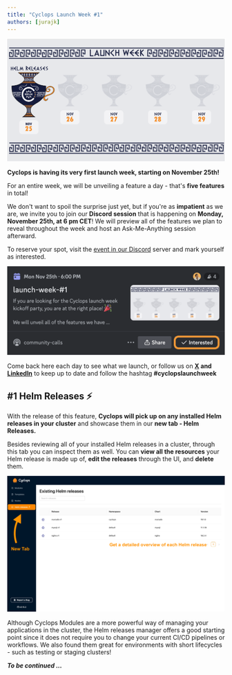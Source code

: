 ```yaml
---
title: "Cyclops Launch Week #1"
authors: [jurajk]
---
```


![launch-week-teaser](../../static/img/2024-11-22-launch-week-1/launch-week-1.png)

**Cyclops is having its very first launch week, starting on November 25th!**

For an entire week, we will be unveiling a feature a day - that's **five features** in total!

We don't want to spoil the surprise just yet, but if you're as **impatient** as we are, we invite you to join our **Discord session** that is happening on **Monday, November 25th, at 6 pm CET**! We will preview all of the features we plan to reveal throughout the week and host an Ask-Me-Anything session afterward.

To reserve your spot, visit the [event in our Discord](https://discord.gg/MvecUE9y?event=1308173306821742612) server and mark yourself as interested.

![discord-event](../../static/img/2024-11-22-launch-week-1/discord-event.png)

Come back here each day to see what we launch, or follow us on **[X](https://x.com/CyclopsUI) and [LinkedIn](https://www.linkedin.com/company/96014689/)** to keep up to date and follow the hashtag **#cyclopslaunchweek**

## #1 Helm Releases ⚡

With the release of this feature, **Cyclops will pick up on any installed Helm releases in your cluster** and showcase them in our **new tab - Helm Releases.**

Besides reviewing all of your installed Helm releases in a cluster, through this tab you can inspect them as well. You can **view all the resources** your Helm release is made up of, **edit the releases** through the UI, and **delete** them.

![helm-releases](../../static/img/2024-11-22-launch-week-1/1-helm-releases.png)

Although Cyclops Modules are a more powerful way of managing your applications in the cluster, the Helm releases manager offers a good starting point since it does not require you to change your current CI/CD pipelines or workflows. We also found them great for environments with short lifecycles - such as testing or staging clusters!

_**To be continued ...**_
